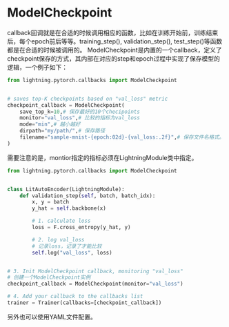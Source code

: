 # ModelCheckpoint

callback回调就是在合适的时候调用相应的函数，比如在训练开始前，训练结束后，每个epoch前后等等。training_step(), validation_step(), test_step()等函数都是在合适的时候被调用的。
ModelCheckpoint是内置的一个callback，定义了checkpoint保存的方式，其内部在对应的step和epoch过程中实现了保存模型的逻辑，一个例子如下：


```python
from lightning.pytorch.callbacks import ModelCheckpoint


# saves top-K checkpoints based on "val_loss" metric
checkpoint_callback = ModelCheckpoint(
    save_top_k=10,# 保存最好的10个checipoints
    monitor="val_loss",# 比较的指标为val_loss
    mode="min",# 越小越好
    dirpath="my/path/",# 保存路径
    filename="sample-mnist-{epoch:02d}-{val_loss:.2f}",# 保存文件名格式。
)

```

需要注意的是，montior指定的指标必须在LightningModule类中指定。

```python
from lightning.pytorch.callbacks import ModelCheckpoint


class LitAutoEncoder(LightningModule):
    def validation_step(self, batch, batch_idx):
        x, y = batch
        y_hat = self.backbone(x)

        # 1. calculate loss
        loss = F.cross_entropy(y_hat, y)

        # 2. log val_loss
        # 记录loss，记录了才能比较
        self.log("val_loss", loss)


# 3. Init ModelCheckpoint callback, monitoring "val_loss"
# 创建一个ModelCheckpoint实例
checkpoint_callback = ModelCheckpoint(monitor="val_loss")

# 4. Add your callback to the callbacks list
trainer = Trainer(callbacks=[checkpoint_callback])
```

另外也可以使用YAML文件配置。